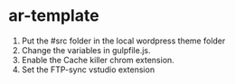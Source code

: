 # ar-template

1. Put the #src folder in the local wordpress theme folder
2. Change the variables in gulpfile.js.
3. Enable the Cache killer chrom extension.
4. Set the FTP-sync vstudio extension
